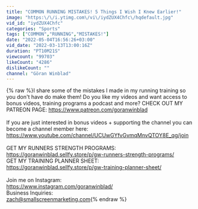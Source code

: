 ```yaml
---
title: "COMMON RUNNING MISTAKES! 5 Things I Wish I Knew Earlier!"
image: "https:\/\/i.ytimg.com\/vi\/iydZUX4Chfc\/hqdefault.jpg"
vid_id: "iydZUX4Chfc"
categories: "Sports"
tags: ["COMMON","RUNNING","MISTAKES!"]
date: "2022-05-04T16:56:26+03:00"
vid_date: "2022-03-13T13:00:16Z"
duration: "PT10M21S"
viewcount: "99703"
likeCount: "4286"
dislikeCount: ""
channel: "Göran Winblad"
---
```

{% raw %}I share some of the mistakes I made in my running training so you don't have do make them! Do you like my videos and want access to bonus videos, training programs a podcast and more? CHECK OUT MY PATREON PAGE: <a rel="nofollow" target="blank" href="https://www.patreon.com/goranwinblad">https://www.patreon.com/goranwinblad</a><br /><br />If you are just interested in bonus videos + supporting the channel you can become a channel member here:<br /><a rel="nofollow" target="blank" href="https://www.youtube.com/channel/UCUwGYfvGvmqMnvQTOY8E_qg/join">https://www.youtube.com/channel/UCUwGYfvGvmqMnvQTOY8E_qg/join</a><br /><br />GET MY RUNNERS STRENGTH PROGRAMS:<br /><a rel="nofollow" target="blank" href="https://goranwinblad.sellfy.store/p/gw-runners-strength-programs/">https://goranwinblad.sellfy.store/p/gw-runners-strength-programs/</a><br />GET MY TRAINING PLANNER SHEET:<br /><a rel="nofollow" target="blank" href="https://goranwinblad.sellfy.store/p/gw-training-planner-sheet/">https://goranwinblad.sellfy.store/p/gw-training-planner-sheet/</a><br /><br />Join me on Instagram:<br /><a rel="nofollow" target="blank" href="https://www.instagram.com/goranwinblad/">https://www.instagram.com/goranwinblad/</a><br />Business Inquiries:<br />zach@smallscreenmarketing.com{% endraw %}
